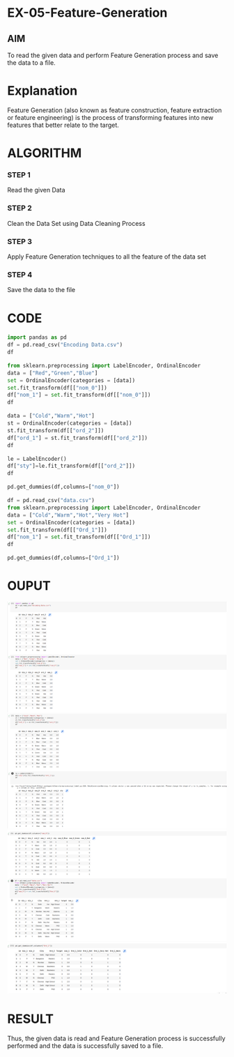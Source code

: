 # EX-05-Feature-Generation


## AIM
To read the given data and perform Feature Generation process and save the data to a file. 

# Explanation
Feature Generation (also known as feature construction, feature extraction or feature engineering) is the process of transforming features into new features that better relate to the target.
 

# ALGORITHM
### STEP 1
Read the given Data
### STEP 2
Clean the Data Set using Data Cleaning Process
### STEP 3
Apply Feature Generation techniques to all the feature of the data set
### STEP 4
Save the data to the file


# CODE
```python
import pandas as pd
df = pd.read_csv("Encoding Data.csv")
df

```
```python
from sklearn.preprocessing import LabelEncoder, OrdinalEncoder
data = ["Red","Green","Blue"]
set = OrdinalEncoder(categories = [data])
set.fit_transform(df[["nom_0"]])
df["nom_1"] = set.fit_transform(df[["nom_0"]])
df
```
```python
data = ["Cold","Warm","Hot"]
st = OrdinalEncoder(categories = [data])
st.fit_transform(df[["ord_2"]])
df["ord_1"] = st.fit_transform(df[["ord_2"]])
df
```
```python
le = LabelEncoder()
df["sty"]=le.fit_transform(df[["ord_2"]])
df
```
```python
pd.get_dummies(df,columns=["nom_0"])
```
```python
df = pd.read_csv("data.csv")
from sklearn.preprocessing import LabelEncoder, OrdinalEncoder
data = ["Cold","Warm","Hot","Very Hot"]
set = OrdinalEncoder(categories = [data])
set.fit_transform(df[["Ord_1"]])
df["nom_1"] = set.fit_transform(df[["Ord_1"]])
df
```
```python
pd.get_dummies(df,columns=["Ord_1"])
```
# OUPUT
![image](./Screenshot%20from%202023-04-25%2015-38-32.png)
![image](./Screenshot%20from%202023-04-25%2015-38-48.png)
![image](./Screenshot%20from%202023-04-25%2015-39-04.png)
![image](./Screenshot%20from%202023-04-25%2015-39-16.png)

# RESULT
Thus, the given data is read and Feature Generation process is successfully performed and the data is successfully saved to a file.